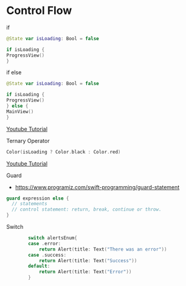 # Control Flow

if 
```swift
@State var isLoading: Bool = false

if isLoading {
ProgressView()
}
```

if else
```swift
@State var isLoading: Bool = false

if isLoading {
ProgressView()
} else {
MainView()
}
```
[Youtube Tutorial](https://www.youtube.com/watch?v=W8sGT16WAkQ&t=0s)


Ternary Operator
```swift
Color(isLoading ? Color.black : Color.red)
```
[Youtube Tutorial](https://www.youtube.com/watch?v=xzFSOdpxy-o&t=0s)

Guard
* https://www.programiz.com/swift-programming/guard-statement
```swift
guard expression else {
  // statements
  // control statement: return, break, continue or throw.
}
```



Switch
```swift
        switch alertsEnum{
        case .error:
            return Alert(title: Text("There was an error"))
        case .success:
            return Alert(title: Text("Success"))
        default:
            return Alert(title: Text("Error"))
        }
```

